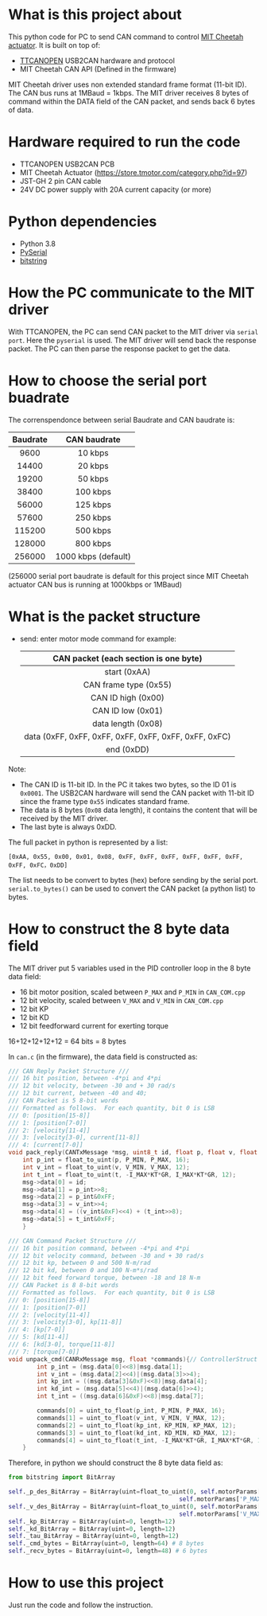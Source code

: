 # What is this project about
This python code for PC to send CAN command to control [MIT Cheetah actuator](https://www.youtube.com/watch?v=ecSQZlNda6g). It is built on top of:
- [TTCANOPEN](https://www.ttcanopen.com/) USB2CAN hardware and protocol
- MIT Cheetah CAN API (Defined in the firmware)

MIT Cheetah driver uses non extended standard frame format (11-bit ID). The CAN bus runs at 1MBaud = 1kbps. The MIT driver receives 8 bytes of command within the DATA field of the CAN packet, and sends back 6 bytes of data. 

# Hardware required to run the code
- TTCANOPEN USB2CAN PCB
- MIT Cheetah Actuator (https://store.tmotor.com/category.php?id=97)
- JST-GH 2 pin CAN cable
- 24V DC power supply with 20A current capacity (or more)

# Python dependencies
- Python 3.8
- [PySerial](https://pypi.org/project/pyserial/)
- [bitstring](https://pypi.org/project/bitstring/)

# How the PC communicate to the MIT driver
With TTCANOPEN, the PC can send CAN packet to the MIT driver via `serial port`. Here the `pyserial` is used. The MIT driver will send back the response packet. The PC can then parse the response packet to get the data. 

# How to choose the serial port buadrate
The correnspendonce between serial Baudrate and CAN baudrate is:

| Baudrate | CAN baudrate |
|:--------:|:------------:|
| 9600 | 10 kbps |
| 14400 | 20 kbps |
| 19200 | 50 kbps |
| 38400 | 100 kbps |
| 56000 | 125 kbps |
| 57600 | 250 kbps |
| 115200 | 500 kbps |
| 128000 | 800 kbps |
| 256000 | 1000 kbps (default) |

(256000 serial port baudrate is default for this project since MIT Cheetah actuator CAN bus is running at 1000kbps or 1MBaud)

# What is the packet structure
- send: 
enter motor mode command for example:

    | CAN packet (each section is one byte) |
    |:----------:|
    | start (0xAA)
    | CAN frame type (0x55) |
    | CAN ID high (0x00) |
    | CAN ID low (0x01) |
    | data length (0x08) |
    | data (0xFF, 0xFF, 0xFF, 0xFF, 0xFF, 0xFF, 0xFF, 0xFC) |
    | end (0xDD) |

Note: 
- The CAN ID is 11-bit ID. In the PC it takes two bytes, so the ID 01 is `0x0001`. The USB2CAN hardware will send the CAN packet with 11-bit ID since the frame type `0x55` indicates standard frame. 
- The data is 8 bytes (`0x08` data length), it contains the content that will be received by the MIT driver.
- The last byte is always 0xDD.

The full packet in python is represented by a list:
```
[0xAA, 0x55, 0x00, 0x01, 0x08, 0xFF, 0xFF, 0xFF, 0xFF, 0xFF, 0xFF, 0xFF, 0xFC，0xDD]
```

The list needs to be convert to bytes (hex) before sending by the serial port. `serial.to_bytes()` can be used to convert the CAN packet (a python list) to bytes.

<!-- - receive (TODO) -->

# How to construct the 8 byte data field

The MIT driver put 5 variables used in the PID controller loop in the 8 byte data field:
- 16 bit motor position, scaled between `P_MAX` and `P_MIN` in `CAN_COM.cpp`
- 12 bit velocity, scaled between `V_MAX` and `V_MIN` in `CAN_COM.cpp`
- 12 bit KP
- 12 bit KD
- 12 bit feedforward current for exerting torque

16+12+12+12+12 = 64 bits = 8 bytes

In `can.c` (in the firmware), the data field is constructed as:
```C
/// CAN Reply Packet Structure ///
/// 16 bit position, between -4*pi and 4*pi
/// 12 bit velocity, between -30 and + 30 rad/s
/// 12 bit current, between -40 and 40;
/// CAN Packet is 5 8-bit words
/// Formatted as follows.  For each quantity, bit 0 is LSB
/// 0: [position[15-8]]
/// 1: [position[7-0]]
/// 2: [velocity[11-4]]
/// 3: [velocity[3-0], current[11-8]]
/// 4: [current[7-0]]
void pack_reply(CANTxMessage *msg, uint8_t id, float p, float v, float t){
    int p_int = float_to_uint(p, P_MIN, P_MAX, 16);
    int v_int = float_to_uint(v, V_MIN, V_MAX, 12);
    int t_int = float_to_uint(t, -I_MAX*KT*GR, I_MAX*KT*GR, 12);
    msg->data[0] = id;
    msg->data[1] = p_int>>8;
    msg->data[2] = p_int&0xFF;
    msg->data[3] = v_int>>4;
    msg->data[4] = ((v_int&0xF)<<4) + (t_int>>8);
    msg->data[5] = t_int&0xFF;
    }

/// CAN Command Packet Structure ///
/// 16 bit position command, between -4*pi and 4*pi
/// 12 bit velocity command, between -30 and + 30 rad/s
/// 12 bit kp, between 0 and 500 N-m/rad
/// 12 bit kd, between 0 and 100 N-m*s/rad
/// 12 bit feed forward torque, between -18 and 18 N-m
/// CAN Packet is 8 8-bit words
/// Formatted as follows.  For each quantity, bit 0 is LSB
/// 0: [position[15-8]]
/// 1: [position[7-0]]
/// 2: [velocity[11-4]]
/// 3: [velocity[3-0], kp[11-8]]
/// 4: [kp[7-0]]
/// 5: [kd[11-4]]
/// 6: [kd[3-0], torque[11-8]]
/// 7: [torque[7-0]]
void unpack_cmd(CANRxMessage msg, float *commands){// ControllerStruct * controller){
        int p_int = (msg.data[0]<<8)|msg.data[1];
        int v_int = (msg.data[2]<<4)|(msg.data[3]>>4);
        int kp_int = ((msg.data[3]&0xF)<<8)|msg.data[4];
        int kd_int = (msg.data[5]<<4)|(msg.data[6]>>4);
        int t_int = ((msg.data[6]&0xF)<<8)|msg.data[7];

        commands[0] = uint_to_float(p_int, P_MIN, P_MAX, 16);
        commands[1] = uint_to_float(v_int, V_MIN, V_MAX, 12);
        commands[2] = uint_to_float(kp_int, KP_MIN, KP_MAX, 12);
        commands[3] = uint_to_float(kd_int, KD_MIN, KD_MAX, 12);
        commands[4] = uint_to_float(t_int, -I_MAX*KT*GR, I_MAX*KT*GR, 12);
    }
```

Therefore, in python we should construct the 8 byte data field as:
```python
from bitstring import BitArray

self._p_des_BitArray = BitArray(uint=float_to_uint(0, self.motorParams['P_MIN'],
                                                self.motorParams['P_MAX'], 16), length=16)
self._v_des_BitArray = BitArray(uint=float_to_uint(0, self.motorParams['V_MIN'],
                                                self.motorParams['V_MAX'], 12), length=12)
self._kp_BitArray = BitArray(uint=0, length=12)
self._kd_BitArray = BitArray(uint=0, length=12)
self._tau_BitArray = BitArray(uint=0, length=12)
self._cmd_bytes = BitArray(uint=0, length=64) # 8 bytes
self._recv_bytes = BitArray(uint=0, length=48) # 6 bytes
```

# How to use this project
Just run the code and follow the instruction.
